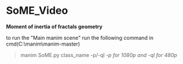 # SoME_Video
**Moment of inertia of fractals geometry**

to run the "Main manim scene" run the following command in cmd(C:\manim\manim-master)
>manim SoME.py class_name -p/-ql
*-p for 1080p and -ql for 480p*
